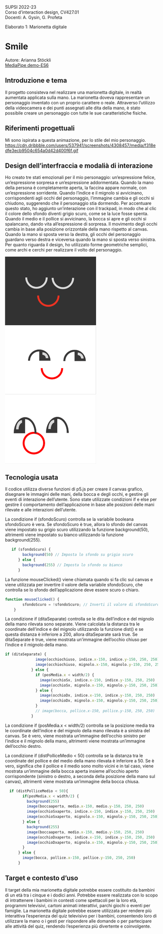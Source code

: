 SUPSI 2022-23  
Corso d’interaction design, CV427.01  
Docenti: A. Gysin, G. Profeta  

Elaborato 1: Marionetta digitale  

# Smile
Autore: Arianna Stöckli<br>
[MediaPipe demo-ES6](https://ariannastockli.github.io/marionetta_faccia/)


## Introduzione e tema
Il progetto consisteva nel realizzare una marionetta digitale, in realtà aumentata applicata sulla mano. La marionetta doveva rappresentare un personaggio inventato con un proprio carattere o reale.
Attraverso l’utilizzo della videocamera e dei punti assegnati alle dita della mano, è stato possibile creare un personaggio con tutte le sue caratteristiche fisiche.


## Riferimenti progettuali
Mi sono ispirata a questa animazione, per lo stile del mio personaggio.
https://cdn.dribbble.com/users/537941/screenshots/4308457/media/f318edfe3ecb9504c654a0d42d400f6f.gif


## Design dell’interfraccia e modalià di interazione
Ho creato tre stati emozionali per il mio personaggio: un’espressione felice, un’espressione sorpresa e un’espressione addormentata. Quando la mano della persona è completamente aperta, la faccina appare normale, con un’espressione sorridente.
Quando l’indice e il mignolo si avvicinano, corrispondenti agli occhi del personaggio, l’immagine cambia e gli occhi si chiudono, suggerendo che il personaggio stia dormendo. Per accentuare questo stato, ho aggiunto un’interazione con il trackpad, in modo che al clic il colore dello sfondo diventi grigio scuro, come se la luce fosse spenta.
Quando il medio e il pollice si avvicinano, la bocca si apre e gli occhi si spalancano, dando vita all’espressione di sorpresa.
Il movimento degli occhi cambia in base alla posizione orizzontale della mano rispetto al canvas. Quando la mano si sposta verso la destra, gli occhi del personaggio guardano verso destra e viceversa quando la mano si sposta verso sinistra.
Per quanto riguarda il design, ho utilizzato forme geometriche semplici, come archi e cerchi per realizzare il volto del personaggio.

[<img src="documentazione/img_01.png" width="300" alt="immagine progetto">]()
[<img src="documentazione/img_03.png" width="300" alt="immagine progetto">]()
[<img src="documentazione/img_05.png" width="300" alt="immagine progetto">]()

## Tecnologia usata
Il codice utilizza diverse funzioni di p5.js per creare il canvas grafico, disegnare le immagini delle mani, della bocca e degli occhi, e gestire gli eventi di interazione dell’utente.
Sono state utilizzate condizioni if e else per gestire il comportamento dell’applicazione in base alle posizioni delle mani rilevate e alle interazioni dell’utente.

La condizione if (sfondoScuro) controlla se la variabile booleana sfondoScuro è vera. Se sfondoScuro è true, allora lo sfondo del canvas viene impostato su grigio scuro utilizzando la funzione background(50), altrimenti viene impostato su bianco utilizzando la funzione background(255).
```JavaScript
   if (sfondoScuro) {
        background(50) // Imposta lo sfondo su grigio scuro
      } else {
        background(255) // Imposta lo sfondo su bianco
      }
```

La funzione mouseClicked() viene chiamata quando si fa clic sul canvas e viene utilizzata per invertire il valore della variabile sfondoScuro, che controlla se lo sfondo dell’applicazione deve essere scuro o chiaro.
```JavaScript
function mouseClicked() {
        sfondoScuro = !sfondoScuro; // Inverti il valore di sfondoScuro
    }
```

La condizione if (ditaSeparate) controlla se le dita dell’indice e del mignolo della mano rilevata sono separate. Viene calcolata la distanza tra le coordinate dell’indice e del mignolo utilizzando la funzione dist() e se questa distanza è inferiore a 200, allora ditaSeparate sarà true.
Se ditaSeparate è true, viene mostrata un’immagine dell’occhio chiuso per l’indice e il mignolo della mano.
```JavaScript
if (ditaSeparate) {
              image(occhiochiuso, indice.x-150, indice.y-150, 250, 250)
              image(occhiochiuso, mignolo.x-150, mignolo.y-150, 250, 250)
            } else {
              if (posMedia.x < width/2) {
                image(occhioSx, indice.x-150, indice.y-150, 250, 250)
                image(occhioSx, mignolo.x-150, mignolo.y-150, 250, 250)
              } else {
                image(occhioDx, indice.x-150, indice.y-150, 250, 250)
                image(occhioDx, mignolo.x-150, mignolo.y-150, 250, 250)
              }
              // image(bocca, pollice.x-150, pollice.y-150, 250, 250)
            }
```

La condizione if (posMedia.x < width/2) controlla se la posizione media tra le coordinate dell’indice e del mignolo della mano rilevata è a sinistra del canvas. Se è vero, viene mostrata un’immagine dell’occhio sinistro per l’indice e il mignolo della mano, altrimenti viene mostrata un’immagine dell’occhio destro.

La condizione if (distPolliceMedio < 50) controlla se la distanza tra le coordinate del pollice e del medio della mano rilevata è inferiore a 50. Se è vero, significa che il pollice e il medio sono molto vicini e in tal caso, viene mostrata un’immagine della bocca aperta insieme all’occhio aperto corrispondente (sinistro o destro, a seconda della posizione della mano sul canvas), altrimenti viene mostrata un’immagine della bocca chiusa.
```JavaScript
  if (distPolliceMedio < 50){
        if(posMedia.x < width/2) {
          background(255)
          image(boccaaperta, medio.x-150, medio.y-150, 250, 250)
          image(occhioSxaperto, indice.x-150, indice.y-150, 250, 250)
          image(occhioSxaperto, mignolo.x-150, mignolo.y-150, 250, 250)
        } else {
          background(255)
          image(boccaaperta, medio.x-150, medio.y-150, 250, 250)
          image(occhioDxaperto, indice.x-150, indice.y-150, 250, 250)
          image(occhioDxaperto, mignolo.x-150, mignolo.y-150, 250, 250)
        }
      } else {
        image(bocca, pollice.x-150, pollice.y-150, 250, 250)
      }
```

## Target e contesto d’uso
Il target della mia marionetta digitale potrebbe essere costituito da bambini di un età tra i cinque e i dodici anni. Potrebbe essere realizzata con lo scopo di intrattenere i bambini in contesti come spettacoli per la loro età, programmi televisivi, cartoni animati interattivi, parchi giochi o eventi per famiglie.
La marionetta digitale potrebbe essere utilizzata per rendere più interattiva l’esperienza del quiz televisivo per i bambini, consentendo loro di utilizzare la mano o i gesti per rispondere alle domande o per partecipare alle attività del quiz, rendendo l’esperienza più divertente e coinvolgente.
